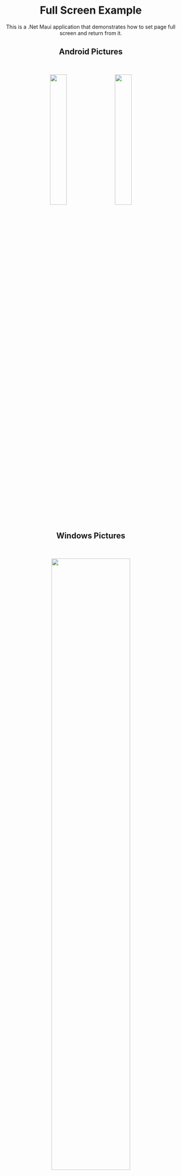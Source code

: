 <div align="center">

# Full Screen Example #
This is a .Net Maui application that demonstrates how to set page full screen and return from it.
<br>  

## Android Pictures ##
<br>
<p>
    <img src="https://github.com/ne0rrmatrix/MauiFullScreen/assets/4167863/dee2f17c-15d5-4277-b4d6-b0e723894f7b/100/100" hspace="10" width="30%" >
    <img src="https://github.com/ne0rrmatrix/MauiFullScreen/assets/4167863/558f4c8b-d2ec-4683-af37-38b2cdc37e39/100/100" hspace="10" width="30%" >
</p>


<br>

## Windows Pictures ##
<br>

<p>
    <img src="https://github.com/ne0rrmatrix/MauiFullScreen/assets/4167863/b6aba29d-4a93-428d-825e-b689a9aa4d56/100/100" hspace="10" width="65%" >
    <p>
    <img src="https://github.com/ne0rrmatrix/MauiFullScreen/assets/4167863/cbb3a5af-54dc-461d-a769-8044a25480cf/100/100" hspace="10" width="65%" >
</p>

<br>

## Videos ##

### Android API 26 ###
<br>

https://github.com/ne0rrmatrix/MauiFullScreen/assets/4167863/4eb6dbd8-381e-4d97-9929-5f2a1924b2de

<br>

### Android API 34 ###
<br>

https://github.com/ne0rrmatrix/MauiFullScreen/assets/4167863/077575e7-9ab7-42d1-93f3-79008f688cfa

</div>
